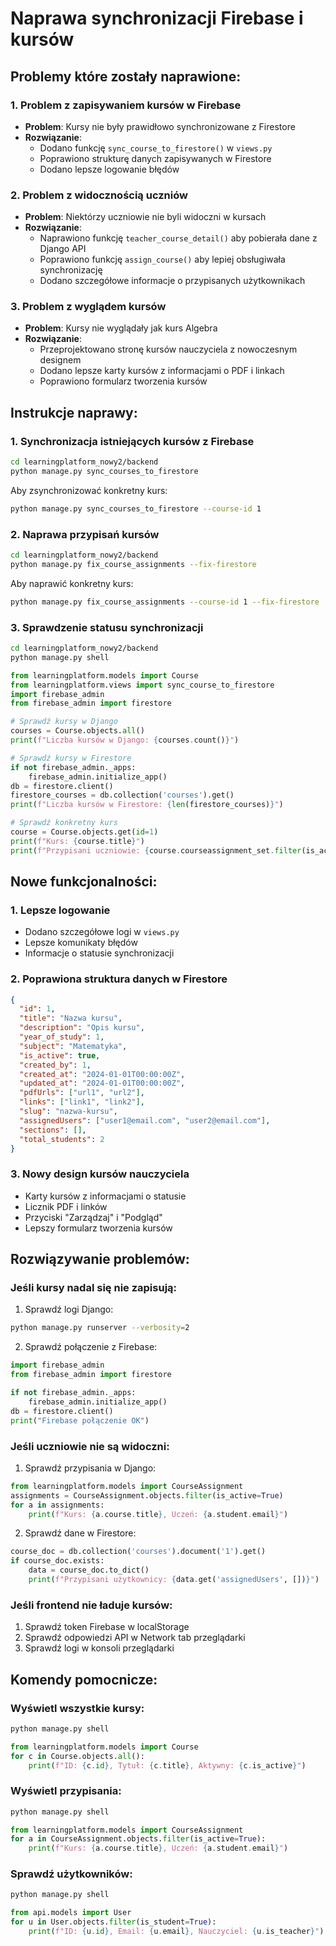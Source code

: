 # Naprawa synchronizacji Firebase i kursów

## Problemy które zostały naprawione:

### 1. Problem z zapisywaniem kursów w Firebase
- **Problem**: Kursy nie były prawidłowo synchronizowane z Firestore
- **Rozwiązanie**: 
  - Dodano funkcję `sync_course_to_firestore()` w `views.py`
  - Poprawiono strukturę danych zapisywanych w Firestore
  - Dodano lepsze logowanie błędów

### 2. Problem z widocznością uczniów
- **Problem**: Niektórzy uczniowie nie byli widoczni w kursach
- **Rozwiązanie**:
  - Naprawiono funkcję `teacher_course_detail()` aby pobierała dane z Django API
  - Poprawiono funkcję `assign_course()` aby lepiej obsługiwała synchronizację
  - Dodano szczegółowe informacje o przypisanych użytkownikach

### 3. Problem z wyglądem kursów
- **Problem**: Kursy nie wyglądały jak kurs Algebra
- **Rozwiązanie**:
  - Przeprojektowano stronę kursów nauczyciela z nowoczesnym designem
  - Dodano lepsze karty kursów z informacjami o PDF i linkach
  - Poprawiono formularz tworzenia kursów

## Instrukcje naprawy:

### 1. Synchronizacja istniejących kursów z Firebase

```bash
cd learningplatform_nowy2/backend
python manage.py sync_courses_to_firestore
```

Aby zsynchronizować konkretny kurs:
```bash
python manage.py sync_courses_to_firestore --course-id 1
```

### 2. Naprawa przypisań kursów

```bash
cd learningplatform_nowy2/backend
python manage.py fix_course_assignments --fix-firestore
```

Aby naprawić konkretny kurs:
```bash
python manage.py fix_course_assignments --course-id 1 --fix-firestore
```

### 3. Sprawdzenie statusu synchronizacji

```bash
cd learningplatform_nowy2/backend
python manage.py shell
```

```python
from learningplatform.models import Course
from learningplatform.views import sync_course_to_firestore
import firebase_admin
from firebase_admin import firestore

# Sprawdź kursy w Django
courses = Course.objects.all()
print(f"Liczba kursów w Django: {courses.count()}")

# Sprawdź kursy w Firestore
if not firebase_admin._apps:
    firebase_admin.initialize_app()
db = firestore.client()
firestore_courses = db.collection('courses').get()
print(f"Liczba kursów w Firestore: {len(firestore_courses)}")

# Sprawdź konkretny kurs
course = Course.objects.get(id=1)
print(f"Kurs: {course.title}")
print(f"Przypisani uczniowie: {course.courseassignment_set.filter(is_active=True).count()}")
```

## Nowe funkcjonalności:

### 1. Lepsze logowanie
- Dodano szczegółowe logi w `views.py`
- Lepsze komunikaty błędów
- Informacje o statusie synchronizacji

### 2. Poprawiona struktura danych w Firestore
```json
{
  "id": 1,
  "title": "Nazwa kursu",
  "description": "Opis kursu",
  "year_of_study": 1,
  "subject": "Matematyka",
  "is_active": true,
  "created_by": 1,
  "created_at": "2024-01-01T00:00:00Z",
  "updated_at": "2024-01-01T00:00:00Z",
  "pdfUrls": ["url1", "url2"],
  "links": ["link1", "link2"],
  "slug": "nazwa-kursu",
  "assignedUsers": ["user1@email.com", "user2@email.com"],
  "sections": [],
  "total_students": 2
}
```

### 3. Nowy design kursów nauczyciela
- Karty kursów z informacjami o statusie
- Licznik PDF i linków
- Przyciski "Zarządzaj" i "Podgląd"
- Lepszy formularz tworzenia kursów

## Rozwiązywanie problemów:

### Jeśli kursy nadal się nie zapisują:
1. Sprawdź logi Django:
```bash
python manage.py runserver --verbosity=2
```

2. Sprawdź połączenie z Firebase:
```python
import firebase_admin
from firebase_admin import firestore

if not firebase_admin._apps:
    firebase_admin.initialize_app()
db = firestore.client()
print("Firebase połączenie OK")
```

### Jeśli uczniowie nie są widoczni:
1. Sprawdź przypisania w Django:
```python
from learningplatform.models import CourseAssignment
assignments = CourseAssignment.objects.filter(is_active=True)
for a in assignments:
    print(f"Kurs: {a.course.title}, Uczeń: {a.student.email}")
```

2. Sprawdź dane w Firestore:
```python
course_doc = db.collection('courses').document('1').get()
if course_doc.exists:
    data = course_doc.to_dict()
    print(f"Przypisani użytkownicy: {data.get('assignedUsers', [])}")
```

### Jeśli frontend nie ładuje kursów:
1. Sprawdź token Firebase w localStorage
2. Sprawdź odpowiedzi API w Network tab przeglądarki
3. Sprawdź logi w konsoli przeglądarki

## Komendy pomocnicze:

### Wyświetl wszystkie kursy:
```bash
python manage.py shell
```
```python
from learningplatform.models import Course
for c in Course.objects.all():
    print(f"ID: {c.id}, Tytuł: {c.title}, Aktywny: {c.is_active}")
```

### Wyświetl przypisania:
```bash
python manage.py shell
```
```python
from learningplatform.models import CourseAssignment
for a in CourseAssignment.objects.filter(is_active=True):
    print(f"Kurs: {a.course.title}, Uczeń: {a.student.email}")
```

### Sprawdź użytkowników:
```bash
python manage.py shell
```
```python
from api.models import User
for u in User.objects.filter(is_student=True):
    print(f"ID: {u.id}, Email: {u.email}, Nauczyciel: {u.is_teacher}")
``` 
